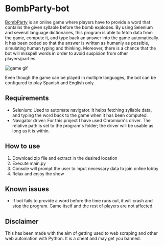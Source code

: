# BombParty-bot

[BombParty](https://jklm.fun) is an online game where players have to provide a word that contains the given syllable before the bomb explodes. By using Selenium and several language dictionaries, this program is able to fetch data from the game, compute it, and type back an answer into the game automatically. It has been coded so that the answer is written as humanly as possible, simulating human typing and thinking.
Moreover, there is a chance that the bot will misspell words in order to avoid suspicion from other players/parties.

![game gif](https://user-images.githubusercontent.com/95043218/225719743-3de852ef-29e4-4f04-ad2c-3fb9fdd96568.gif)

Even though the game can be played in multiple languages, the bot can be configured to play Spanish and English only.

## Requirements

- Selenium: Used to automate navigator. It helps fetching syllable data, and typing the word back to the game when it has been computed.
- Navigator driver: For this project I have used Chromium's driver. The relative path is set to the program's folder; the driver will be usable as long as it is within.

## How to use

1. Download zip file and extract in the desired location
2. Execute main.py
3. Console will prompt the user to input necessary data to join online lobby
4. Relax and enjoy the show

## Known issues

- If bot fails to provide a word before the time runs out, it will crash and stop the program. Game itself and the rest of players are not affected.

## Disclaimer

This has been made with the aim of getting used to web scraping and other web automation with Python. It is a cheat and may get you banned.
